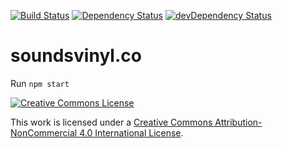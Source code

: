 [![Build Status][ci-img]][ci]
[![Dependency Status](https://david-dm.org/tcotton/soundsvinyl.svg?style=flat-square)](https://david-dm.org/tcotton/soundsvinyl)
[![devDependency Status](https://david-dm.org/tcotton/soundsvinyl/dev-status.svg?style=flat-square)](https://david-dm.org/tcotton/soundsvinyl#info=devDependencies)

[ci-img]: https://travis-ci.org/TCotton/soundsvinyl.svg
[ci]: https://travis-ci.org/TCotton/soundsvinyl

# soundsvinyl.co

Run `npm start`

<a rel="license" href="http://creativecommons.org/licenses/by-nc/4.0/"><img alt="Creative Commons License" style="border-width:0" src="https://i.creativecommons.org/l/by-nc/4.0/88x31.png" /></a>

This work is licensed under a <a rel="license" href="http://creativecommons.org/licenses/by-nc/4.0/">Creative Commons Attribution-NonCommercial 4.0 International License</a>.
